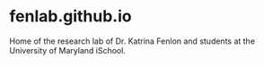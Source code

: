 # fenlab.github.io
Home of the research lab of Dr. Katrina Fenlon and students at the University of Maryland iSchool.
